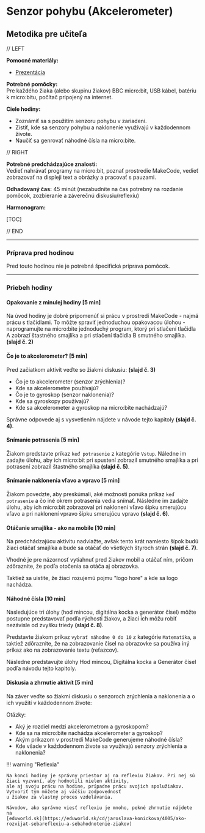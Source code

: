 # Senzor pohybu (Akcelerometer)
##  Metodika pre učiteľa

// LEFT

**Pomocné materiály:**

* [Prezentácia](https://docs.google.com/presentation/d/1vIrbrzFEmu905d2a8P9mzpyC8LPfcjY8WM7HbR1yXBU/edit?usp=sharing)

**Potrebné pomôcky:**  
Pre každého žiaka (alebo skupinu žiakov) BBC micro:bit, USB kábel, batériu k micro:bitu, počítač pripojený na internet.

**Ciele hodiny:**

* Zoznámiť sa s použitím senzoru pohybu v zariadení.
* Zistiť, kde sa senzory pohybu a naklonenie využívajú v každodennom živote.
* Naučiť sa genrovať náhodné čísla na micro:bite.

// RIGHT

**Potrebné predchádzajúce znalosti:**  
Vedieť nahrávať programy na micro:bit, poznať prostredie MakeCode, vedieť zobrazovať na displeji text a obrázky
a pracovať s pauzami.

**Odhadovaný čas:** 45 minút (nezabudnite na čas potrebný na rozdanie pomôcok, zozbieranie a záverečnú
diskusiu/reflexiu)

**Harmonogram:**

[TOC]

// END

---
### Príprava pred hodinou

Pred touto hodinou nie je potrebná špecifická príprava pomôcok.

---
### Priebeh hodiny

#### Opakovanie z minulej hodiny [5 min]
Na úvod hodiny je dobré pripomenúť si prácu v prostredí MakeCode - najmä prácu s tlačidlami.
To môžte spraviť jednoduchou opakovacou úlohou - naprogramujte na micro:bite jednoduchý program,
ktorý pri stlačení tlačidla A zobrazí štastného smajlíka a pri stlačení tlačidla B smutného smajlíka.
**(slajd č. 2)**

#### Čo je to akcelerometer? [5 min]
Pred začiatkom aktivít veďte so žiakmi diskusiu: **(slajd č. 3)**

* Čo je to akcelerometer (senzor zrýchlenia)?
* Kde sa akcelerometre používajú?
* Čo je to gyroskop (senzor naklonenia)?
* Kde sa gyroskopy používajú?
* Kde sa akcelerometer a gyroskop na micro:bite nachádzajú?

Správne odpovede aj s vysvetlením nájdete v návode tejto kapitoly **(slajd č. 4)**.

#### Snímanie potrasenia [5 min]
Žiakom predstavte príkaz `keď potrasenie` z kategórie `Vstup`. Náledne im zadajte úlohu, aby ich micro:bit pri spustení
zobrazil smutného smajlíka a pri potrasení zobrazil štastného smajlíka **(slajd č. 5)**.

#### Snímanie naklonenia vľavo a vpravo [5 min]
Žiakom povedzte, aby preskúmali, aké možnosti ponúka príkaz `keď potrasenie` a čo iné okrem potrasenia vedia snímať.
Následne im zadajte úlohu, aby ich micro:bit zobrazoval pri naklonení vľavo šípku smerujúcu vľavo a pri naklonení
vpravo šípku smerujúcu vpravo **(slajd č. 6)**.

#### Otáčanie smajlíka - ako na mobile [10 min]
Na predchádzajúcu aktivitu nadviažte, avšak tento krát namiesto šípok budú žiaci otáčať smajlíka a bude sa otáčať
do všetkých štyroch strán **(slajd č. 7)**.

Vhodné je pre názornosť vytiahnuť pred žiakov mobil a otáčať ním, pričom zdôraznite, že podľa otočenia sa otáča aj
obrazovka.

Taktiež sa uistite, že žiaci rozujemú pojmu "logo hore" a kde sa logo nachádza.

#### Náhodné čísla [10 min]
Nasledujúce tri úlohy (hod mincou, digitálna kocka a generátor čísel) môžte postupne predstavovať
podľa rýchosti žiakov, a žiaci ich môžu robiť nezávisle od zvyšku triedy **(slajd č. 8)**.

Predstavte žiakom príkaz `vybrať náhodne 0 do 10` z kategórie `Matematika`, a taktiež zdôraznite,
že na zobrazovanie čísel na obrazovke sa používa iný príkaz ako na zobrazovanie textu (reťazcov).

Následne predstavujte úlohy Hod mincou, Digitálna kocka a Generátor čísel podľa návodu tejto kapitoly.


#### Diskusia a zhrnutie aktivít [5 min]

Na záver veďte so žiakmi diskusiu o senzoroch zrýchlenia a naklonenia a o ich využití
v každodennom živote:

Otázky:

* Aký je rozdiel medzi akcelerometrom a gyroskopom?
* Kde sa na micro:bite nachádza akcelerometer a gyroskop?
* Akým príkazom v prostredí MakeCode generujeme náhodné čísla?
* Kde všade v každodennom živote sa využívajú senzory zrýchlenia a naklonenia?


!!! warning "Reflexia"
    
    Na konci hodiny je správny priestor aj na reflexiu žiakov. Pri nej sú žiaci vyzvaní, aby hodnotili nielen aktivity,
    ale aj svoju prácu na hodine, prípadne prácu svojich spolužiakov. Vytvoriť tým môžete aj väčšiu zodpovednosť
    u žiakov za vlastný proces vzdelávania.  
    
    Návodov, ako správne viesť reflexiu je mnoho, pekné zhrnutie nájdete na
    [eduworld.sk](https://eduworld.sk/cd/jaroslava-konickova/4005/ako-rozvijat-sebareflexiu-a-sebahodnotenie-ziakov)